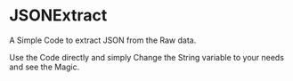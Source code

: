 # JSONExtract

A Simple Code to extract JSON from the Raw data. 

Use the Code directly and simply Change the String variable to your needs and see the Magic.
